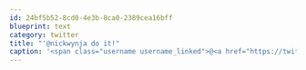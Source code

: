 ```yaml
---
id: 24bf5b52-8cd0-4e3b-8ca0-2389cea16bff
blueprint: text
category: twitter
title: "'@nickwynja do it!"
caption: '<span class="username username_linked">@<a href="https://twitter.com/nickwynja" title="Nick Wynja">nickwynja</a></span> do it!'
---
```

